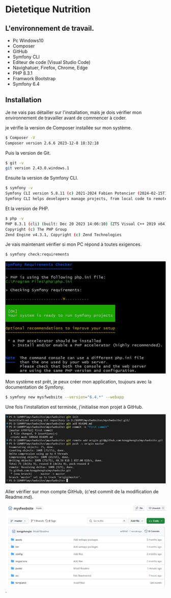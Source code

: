 # Dietetique Nutrition

## L'environnement de travail.

- Pc Windows10
- Composer
- GitHub
- Symfony CLI
- Editeur de code (Visual Studio Code)
- Navighatuer, Firefox, Chrome, Edge
- PHP 8.3.1
- Framwork Bootstrap
- Symfony 6.4
    
## Installation
Je ne vais pas détailler sur l'installation, mais je dois vérifier mon environnement de travailler avant de commencer à coder.

je vérifie la version de Composer installée sur mon système.
```bash
$ Composer -V
Composer version 2.6.6 2023-12-8 18:32:18
```
Puis la version de Git.

```bash
$ git -v
git version 2.43.0.windows.1
```
Ensuite la version de Symfony CLI.

```bash
$ symfony -v
Symfony CLI version 5.8.11 (c) 2021-2024 Fabien Potencier (2024-02-15T14:20:36Z - stable)
Symfony CLI helps developers manage projects, from local code to remote infrastructure
```
Et la version de PHP.

```bash
$ php -v
PHP 8.3.1 (cli) (built: Dec 20 2023 14:06:10) (ZTS Visual C++ 2019 x64)
Copyright (c) The PHP Group
Zend Engine v4.3.1, Copyright (c) Zend Technologies
```

Je vais maintenant vérifier si mon PC répond à toutes exigences.
```bash
$ symfony check:requirements
```
![](/public/Images/requirements.JPG)

Mon système est prêt, je peux créer mon application, toujours avec la documentation de Symfony.

```bash
$ symfony new mysfwebsite --version="6.4.*" --webapp
```
Une fois l'installation est terminée, j'initialise mon projet à GitHub.

![](/public/Images/Gitinit.JPG)

Aller vérifier sur mon compte GitHub, (c'est commit de la modification de Readme.md).

![](/public/Images/Modification%20sur%20Readme.md.JPG).

